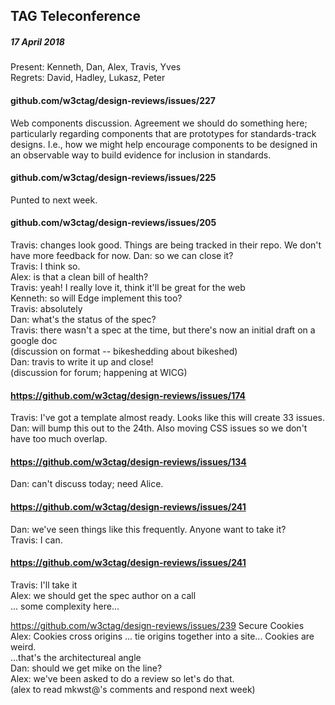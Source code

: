 ﻿## TAG Teleconference
##### 17 April 2018

Present: Kenneth, Dan, Alex, Travis, Yves  
Regrets: David, Hadley, Lukasz, Peter

#### github.com/w3ctag/design-reviews/issues/227
Web components discussion. Agreement we should do something here; particularly regarding components that are prototypes for standards-track designs. I.e., how we might help encourage components to be designed in an observable way to build evidence for inclusion in standards.

#### github.com/w3ctag/design-reviews/issues/225
Punted to next week.

#### github.com/w3ctag/design-reviews/issues/205
Travis: changes look good. Things are being tracked in their repo. We don't have more feedback for now.
Dan: so we can close it?  
Travis: I think so.  
Alex: is that a clean bill of health?  
Travis: yeah! I really love it, think it'll be great for the web  
Kenneth: so will Edge implement this too?  
Travis: absolutely  
Dan: what's the status of the spec?  
Travis: there wasn't a spec at the time, but there's now an initial draft on a google doc  
(discussion on format -- bikeshedding about bikeshed)  
Dan: travis to write it up and close!  
(discussion for forum; happening at WICG)  

#### https://github.com/w3ctag/design-reviews/issues/174
Travis: I've got a template almost ready. Looks like this will create 33 issues.  
Dan: will bump this out to the 24th. Also moving CSS issues so we don't have too much overlap.  

#### https://github.com/w3ctag/design-reviews/issues/134  
Dan: can't discuss today; need Alice.  

#### https://github.com/w3ctag/design-reviews/issues/241
Dan: we've seen things like this frequently. Anyone want to take it?  
Travis: I can.

#### https://github.com/w3ctag/design-reviews/issues/241
Travis: I'll take it  
Alex: we should get the spec author on a call  
... some complexity here...  

https://github.com/w3ctag/design-reviews/issues/239
Secure Cookies  
Alex: Cookies cross origins ... tie origins together into a site... Cookies are weird.  
...that's the architectureal angle  
Dan: should we get mike on the line?  
Alex: we've been asked to do a review so let's do that.  
(alex to read mkwst@'s comments and respond next week)

